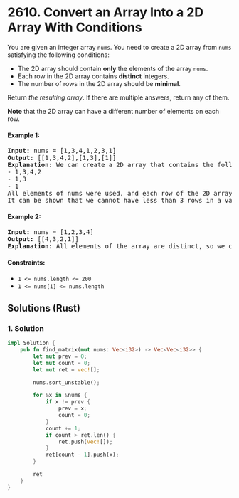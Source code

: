 # 2610. Convert an Array Into a 2D Array With Conditions
You are given an integer array `nums`. You need to create a 2D array from `nums` satisfying the following conditions:
* The 2D array should contain **only** the elements of the array `nums`.
* Each row in the 2D array contains **distinct** integers.
* The number of rows in the 2D array should be **minimal**.

Return *the resulting array*. If there are multiple answers, return any of them.

**Note** that the 2D array can have a different number of elements on each row.

#### Example 1:
<pre>
<strong>Input:</strong> nums = [1,3,4,1,2,3,1]
<strong>Output:</strong> [[1,3,4,2],[1,3],[1]]
<strong>Explanation:</strong> We can create a 2D array that contains the following rows:
- 1,3,4,2
- 1,3
- 1
All elements of nums were used, and each row of the 2D array contains distinct integers, so it is a valid answer.
It can be shown that we cannot have less than 3 rows in a valid array.
</pre>

#### Example 2:
<pre>
<strong>Input:</strong> nums = [1,2,3,4]
<strong>Output:</strong> [[4,3,2,1]]
<strong>Explanation:</strong> All elements of the array are distinct, so we can keep all of them in the first row of the 2D array.
</pre>

#### Constraints:
* `1 <= nums.length <= 200`
* `1 <= nums[i] <= nums.length`

## Solutions (Rust)

### 1. Solution
```Rust
impl Solution {
    pub fn find_matrix(mut nums: Vec<i32>) -> Vec<Vec<i32>> {
        let mut prev = 0;
        let mut count = 0;
        let mut ret = vec![];

        nums.sort_unstable();

        for &x in &nums {
            if x != prev {
                prev = x;
                count = 0;
            }
            count += 1;
            if count > ret.len() {
                ret.push(vec![]);
            }
            ret[count - 1].push(x);
        }

        ret
    }
}
```
